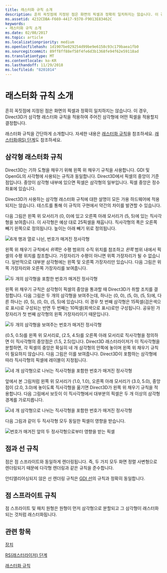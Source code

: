```yaml
---
title: 래스터화 규칙 소개
description: 흔히 꼭짓점에 지정된 점은 화면의 픽셀과 정확히 일치하지는 않습니다. 이 경우, Direct3D가 삼각형 래스터화 규칙을 적용하여 주어진 삼각형에 어떤 픽셀을 적용할지 결정합니다.
ms.assetid: 4232CDBA-F669-4417-9378-F9013E83462C
keywords:
- 래스터화 규칙 소개
ms.date: 02/08/2017
ms.topic: article
ms.localizationpriority: medium
ms.openlocfilehash: 1d1907be029254d99be9e6158c93c179baea1fb0
ms.sourcegitcommit: 89ff8ff88ef58f4fe6d3b1368fe94f62e59118ad
ms.translationtype: MT
ms.contentlocale: ko-KR
ms.lasthandoff: 11/29/2018
ms.locfileid: "8201014"
---
```

# <a name="introduction-to-rasterization-rules"></a>래스터화 규칙 소개


흔히 꼭짓점에 지정된 점은 화면의 픽셀과 정확히 일치하지는 않습니다. 이 경우, Direct3D가 삼각형 래스터화 규칙을 적용하여 주어진 삼각형에 어떤 픽셀을 적용할지 결정합니다.

래스터화 규칙을 간단하게 소개합니다. 자세한 내용은 [래스터화 규칙](rasterization-rules.md)을 참조하세요. [래스터화(RS) 단계](rasterizer-stage--rs-.md)도 참조하세요.

## <a name="span-idtrianglerasterizationrulesspanspan-idtrianglerasterizationrulesspanspan-idtrianglerasterizationrulesspantriangle-rasterization-rules"></a><span id="Triangle_Rasterization_Rules"></span><span id="triangle_rasterization_rules"></span><span id="TRIANGLE_RASTERIZATION_RULES"></span>삼각형 래스터화 규칙


Direct3D는 기하 도형을 채우기 위해 왼쪽 위 채우기 규칙을 사용합니다. GDI 및 OpenGL의 사각형에 사용되는 규칙과 동일합니다. Direct3D에서 픽셀의 중앙이 기준점입니다. 중앙이 삼각형 내부에 있으면 픽셀은 삼각형의 일부입니다. 픽셀 중앙은 정수 좌표에 있습니다.

Direct3D가 사용하는 삼각형 래스터화 규칙에 대한 설명이 모든 가용 하드웨어에 적용되지는 않습니다. 테스트를 통해 이 규칙의 구현에서 약간의 차이를 발견할 수 있습니다.

다음 그림은 왼쪽 위 모서리가 (0, 0)에 있고 오른쪽 아래 모서리가 (5, 5)에 있는 직사각형을 보여줍니다. 이 사각형은 예상 대로 25픽셀을 채웁니다. 직사각형의 폭은 오른쪽 빼기 왼쪽으로 정의됩니다. 높이는 아래 빼기 위로 정의됩니다.

![6개 행과 열로 나뉜, 번호가 매겨진 정사각형](images/pixmap.png)

왼쪽 위 채우기 규칙에서 *위쪽*은 수평 범위의 수직 위치를 참조하고 *왼쪽* 범위 내에서 픽셀의 수평 위치를 참조합니다. 가장자리가 수평이 아니면 위쪽 가장자리가 될 수 없습니다. 일반적으로 대부분 삼각형에는 왼쪽 및 오른쪽 가장자리만 있습니다. 다음 그림은 위쪽 가장자리와 오른쪽 가장자리를 보여줍니다.

![두 개의 삼각형을 포함한 번호가 매겨진 정사각형](images/triedge.png)

왼쪽 위 채우기 규칙은 삼각형이 픽셀의 중앙을 통과할 때 Direct3D가 취할 조치를 결정합니다. 다음 그림은 두 개의 삼각형을 보여주는데, 하나는 (0, 0), (5, 0), (5, 5)에, 다른 하나는 (0, 5), (0, 0), (5, 5)에 있습니다. 이 경우 첫 번째 삼각형은 15픽셀(검은색으로 표시)로 구성되는 반면 두 번째는 10픽셀(회색으로 표시)로만 구성됩니다. 공유된 가장자리가 첫 번째 삼각형의 왼쪽 가장자리이기 때문입니다.

![두 개의 삼각형을 보여주는 번호가 매겨진 정사각형](images/twotris.png)

(0.5, 0.5)를 왼쪽 위 모서리로, (2.5, 4.5)를 오른쪽 아래 모서리로 직사각형을 정의하면 이 직사각형의 중앙점은 (1.5, 2.5)입니다. Direct3D 래스터라이저가 이 직사각형을 분할하면, 각 픽셀의 중앙은 확실히 네 개 삼각형의 안쪽에 놓이며 왼쪽 위 채우기 규칙이 필요하지 않습니다. 다음 그림은 이를 보여줍니다. Direct3D이 포함하는 삼각형에 따라 직사각형의 픽셀에 레이블이 지정됩니다.

![네 개 삼각형으로 나뉘는 직사각형을 포함한 번호가 매겨진 정사각형](images/noambig.png)

앞에서 본 그림처럼 왼쪽 위 모서리가 (1.0, 1.0), 오른쪽 아래 모서리가 (3.0, 5.0), 중앙 점이 (2.0, 3.0)에 놓이도록 직사각형을 옮기면 Direct3D가 왼쪽 위 채우기 규칙을 적용합니다. 다음 그림에서 보듯이 이 직사각형에서 대부분의 픽셀은 두 개 이상의 삼각형 경계를 가로지릅니다.

![네 개 삼각형으로 나뉘는 직사각형을 포함한 번호가 매겨진 정사각형](images/fillrule.png)

다음 그림과 같이 두 직사각형 모두 동일한 픽셀이 영향을 받습니다.

![번호가 매겨진 앞의 두 정사각형으로부터 영향을 받는 픽셀](images/samepix.png)

## <a name="span-idpointandlinerulesspanspan-idpointandlinerulesspanspan-idpointandlinerulesspanpoint-and-line-rules"></a><span id="Point_and_Line_Rules"></span><span id="point_and_line_rules"></span><span id="POINT_AND_LINE_RULES"></span>점과 선 규칙


점은 점 스프라이트와 동일하게 렌더링됩니다. 즉, 두 가지 모두 화면 정렬 사변형으로 렌더링되기 때문에 다각형 렌더링과 같은 규칙을 준수합니다.

안티앨리어싱되지 않은 선 렌더링 규칙은 [GDI 선](https://msdn.microsoft.com/library/windows/desktop/dd145027)의 규칙과 정확히 동일합니다.

## <a name="span-idpointspriterulesspanspan-idpointspriterulesspanspan-idpointspriterulesspanpoint-sprite-rules"></a><span id="Point_Sprite_Rules"></span><span id="point_sprite_rules"></span><span id="POINT_SPRITE_RULES"></span>점 스프라이트 규칙


점 스프라이트 및 패치 원형은 원형이 먼저 삼각형으로 분할되고 그 삼각형이 래스터화되는 것처럼 래스터화됩니다.

## <a name="span-idrelated-topicsspanrelated-topics"></a><span id="related-topics"></span>관련 항목


[장치](devices.md)

[RS(래스터라이저) 단계](rasterizer-stage--rs-.md)

[래스터화 규칙](rasterization-rules.md)

 

 





